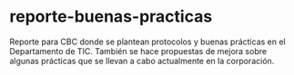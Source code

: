 # reporte-buenas-practicas
Reporte para CBC donde se plantean protocolos y buenas prácticas en el Departamento de TIC. También se hace propuestas de mejora sobre algunas prácticas que se llevan a cabo actualmente en la corporación.
